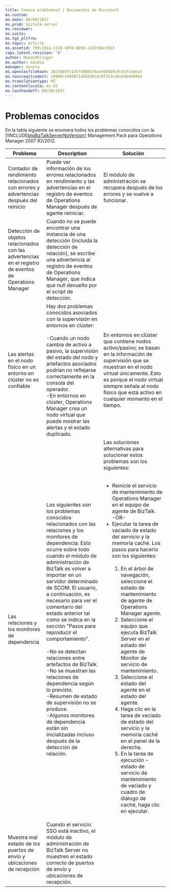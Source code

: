 ```yaml
---
title: Conoce problemas2 | Documentos de Microsoft
ms.custom: 
ms.date: 06/08/2017
ms.prod: biztalk-server
ms.reviewer: 
ms.suite: 
ms.tgt_pltfrm: 
ms.topic: article
ms.assetid: 709c19ea-1138-49f8-8898-c2d2c60c3923
caps.latest.revision: "8"
author: MandiOhlinger
ms.author: mandia
manager: anneta
ms.openlocfilehash: 28378697c145f48881f4ae850488c0c5afcb4ea3
ms.sourcegitcommit: cb908c540d8f1a692d01dc8f313e16cb4b4e696d
ms.translationtype: MT
ms.contentlocale: es-ES
ms.lasthandoff: 09/20/2017
---
```

# <a name="known-issues"></a>Problemas conocidos
En la tabla siguiente se enumera todos los problemas conocidos con la [!INCLUDE[btsBizTalkServerNoVersion](../includes/btsbiztalkservernoversion-md.md)] Management Pack para Operations Manager 2007 R2/2012.  
  
|Problema|Description|Solución|  
|-----------|-----------------|----------------|  
|Contador de rendimiento relacionados con errores y advertencias después del reinicio|Puede ver información de los errores relacionados en rendimiento y las advertencias en el registro de eventos de Operations Manager después de agente reiniciar.|El módulo de administración se recupera después de los errores y se vuelve a funcionar.|  
|Detección de objetos relacionados con las advertencias en el registro de eventos de Operations Manager|Cuando no se puede encontrar una instancia de una detección (incluida la detección de relación), se escribe una advertencia al registro de eventos de Operations Manager, que indica que null devuelto por el script de detección.||  
|Las alertas en el nodo físico en un entorno en clúster no es confiable|Hay dos problemas conocidos asociados con la supervisión en entornos en clúster:<br /><br /> -Cuando un nodo cambia de activo a pasivo, la supervisión del estado del nodo y artefactos asociados podrían no reflejarse correctamente en la consola del operador.<br />-En entornos en clúster, Operations Manager crea un nodo virtual que puede mostrar las alertas y el estado duplicado.|En entornos en clúster que contiene nodos activo/pasivo; se basan en la información de supervisión que se muestran en el nodo virtual únicamente. Esto es porque el nodo virtual siempre señala al nodo físico que está activo en cualquier momento en el tiempo.|  
|Las relaciones y los monitores de dependencia|Los siguientes son los problemas conocidos relacionados con las relaciones y los monitores de dependencia: Esto ocurre sobre todo cuando el módulo de administración de BizTalk es volver a importar en un servidor determinado de SCOM. El usuario, a continuación, es necesario para ver el comentario del estado anterior tal como se indica en la sección "Pasos para reproducir el comportamiento".<br /><br /> -No se detectan relaciones entre artefactos de BizTalk.<br />-No se muestran las relaciones de dependencia según lo previsto.<br />-Resumen de estado de supervisión no se produce.<br />-Algunos monitores de dependencia están sin inicializadas incluso después de la detección de relación.|Las soluciones alternativas para solucionar estos problemas son los siguientes:<br /><br /> <ul><li>Reinicie el servicio de mantenimiento de Operations Manager en el equipo de agente de BizTalk. <br />     -OR-</li><li>Ejecutar la tarea de vaciado de estado del servicio y la memoria caché. Los pasos para hacerlo son los siguientes:<br /><br /> <ol><li>En el árbol de navegación, seleccione el estado de mantenimiento de agente de Operations Manager agente.</li><li>Seleccione el equipo que ejecuta BizTalk Server en el estado del agente de Monitor de servicio de mantenimiento.</li><li>Seleccione el estado del agente en el estado del agente.</li><li>Haga clic en la tarea de vaciado de estado del servicio y la memoria caché en el panel de la derecha.</li><li>En la tarea de ejecución - estado de servicio de mantenimiento de vaciado y cuadro de diálogo de caché, haga clic en ejecutar.</li></ol></li></ul>|  
|Muestra mal estado de los puertos de envío y ubicaciones de recepción|Cuando el servicio SSO está inactivo, el módulo de administración de BizTalk Server no muestren el estado correcto de puertos de envío y ubicaciones de recepción.||